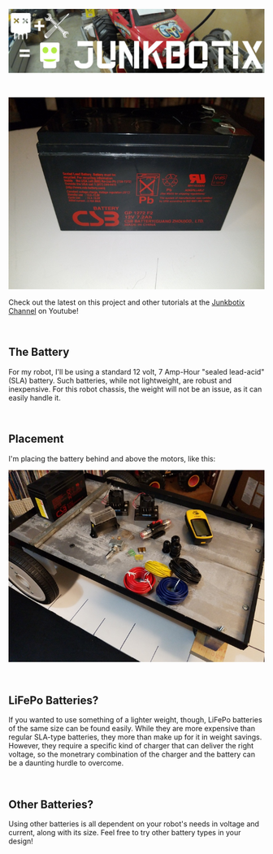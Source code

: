 ![Junkbotix Banner](./images/banner-1024px.jpg)

<br>

![The Battery](./images/battery-720px.jpg)

Check out the latest on this project and other tutorials at the [Junkbotix Channel](https://www.youtube.com/channel/UCNxQ47xBEYjD-mey_lxj9Aw) on Youtube!

<br>

## The Battery

For my robot, I'll be using a standard 12 volt, 7 Amp-Hour "sealed lead-acid" (SLA) battery. Such batteries, while not lightweight, are robust and inexpensive. For this robot chassis, the weight will not be an issue, as it can easily handle it.

<br>

## Placement

I'm placing the battery behind and above the motors, like this:

![Placement](./images/battery-placement-720px.jpg)

<br>

## LiFePo Batteries?

If you wanted to use something of a lighter weight, though, LiFePo batteries of the same size can be found easily. While they are more expensive than regular SLA-type batteries, they more than make up for it in weight savings. However, they require a specific kind of charger that can deliver the right voltage, so the monetrary combination of the charger and the battery can be a daunting hurdle to overcome.

<br>

## Other Batteries?

Using other batteries is all dependent on your robot's needs in voltage and current, along with its size. Feel free to try other battery types in your design!